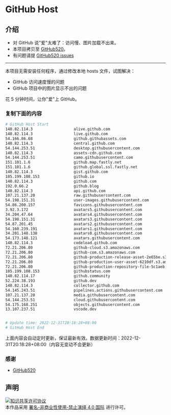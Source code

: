 # GitHub Host
## 介绍
- 对 GitHub 说"爱"太难了：访问慢、图片加载不出来。
- 本项目拷贝至 [GitHub520](https://github.com/521xueweihan/GitHub520)。
- 有问题请提 [GitHub520 issues](https://github.com/521xueweihan/GitHub520/issues/new)

---

本项目无需安装任何程序，通过修改本地 hosts 文件，试图解决：
- GitHub 访问速度慢的问题
- GitHub 项目中的图片显示不出的问题

花 5 分钟时间，让你"爱"上 GitHub。

### 复制下面的内容
```bash
# GitHub Host Start
140.82.114.3                  alive.github.com
140.82.114.3                  live.github.com
54.166.86.68                  github.githubassets.com
140.82.114.3                  central.github.com
54.144.253.51                 desktop.githubusercontent.com
140.82.114.3                  assets-cdn.github.com
54.144.253.51                 camo.githubusercontent.com
151.101.1.6                   github.map.fastly.net
151.101.1.6                   github.global.ssl.fastly.net
140.82.114.3                  gist.github.com
185.199.108.153               github.io
140.82.114.3                  github.com
192.0.66.2                    github.blog
140.82.114.3                  api.github.com
107.21.137.20                 raw.githubusercontent.com
54.198.151.31                 user-images.githubusercontent.com
54.86.200.157                 favicons.githubusercontent.com
3.92.3.172                    avatars5.githubusercontent.com
34.204.47.64                  avatars4.githubusercontent.com
54.198.151.31                 avatars3.githubusercontent.com
54.87.201.45                  avatars2.githubusercontent.com
54.160.239.191                avatars1.githubusercontent.com
34.201.148.138                avatars0.githubusercontent.com
54.173.148.121                avatars.githubusercontent.com
140.82.114.3                  codeload.github.com
72.21.206.80                  github-cloud.s3.amazonaws.com
72.21.206.80                  github-com.s3.amazonaws.com
72.21.206.80                  github-production-release-asset-2e65be.s3.amazonaws.com
72.21.206.80                  github-production-user-asset-6210df.s3.amazonaws.com
72.21.206.80                  github-production-repository-file-5c1aeb.s3.amazonaws.com
185.199.108.153               githubstatus.com
140.82.114.17                 github.community
52.224.38.193                 github.dev
140.82.114.3                  collector.github.com
54.145.243.51                 pipelines.actions.githubusercontent.com
107.21.137.20                 media.githubusercontent.com
54.144.253.51                 cloud.githubusercontent.com
54.175.168.251                objects.githubusercontent.com
13.107.237.51                 vscode.dev


# Update time: 2022-12-31T20:18:28+08:00
# GitHub Host End

```
上面内容会自动定时更新，保证最新有效。数据更新时间：2022-12-31T20:18:28+08:00（内容无变动不会更新）

### 感谢

- [GitHub520](https://github.com/521xueweihan/GitHub520)

## 声明
<a rel="license" href="https://creativecommons.org/licenses/by-nc-nd/4.0/deed.zh"><img alt="知识共享许可协议" style="border-width: 0" src="https://licensebuttons.net/l/by-nc-nd/4.0/88x31.png"></a><br>本作品采用 <a rel="license" href="https://creativecommons.org/licenses/by-nc-nd/4.0/deed.zh">署名-非商业性使用-禁止演绎 4.0 国际</a> 进行许可。